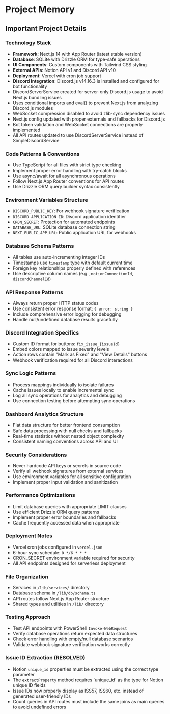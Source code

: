 # Project Memory

## Important Project Details

### Technology Stack
- **Framework**: Next.js 14 with App Router (latest stable version)
- **Database**: SQLite with Drizzle ORM for type-safe operations
- **UI Components**: Custom components with Tailwind CSS styling
- **External APIs**: Notion API v1 and Discord API v10
- **Deployment**: Vercel with cron job support
- **Discord Integration**: Discord.js v14.16.3 is installed and configured for bot functionality
- DiscordServerService created for server-only Discord.js usage to avoid Next.js bundling issues
- Uses conditional imports and eval() to prevent Next.js from analyzing Discord.js modules
- WebSocket compression disabled to avoid zlib-sync dependency issues
- Next.js config updated with proper externals and fallbacks for Discord.js
- Bot token validation and WebSocket connections are properly implemented
- All API routes updated to use DiscordServerService instead of SimpleDiscordService

### Code Patterns & Conventions
- Use TypeScript for all files with strict type checking
- Implement proper error handling with try-catch blocks
- Use async/await for all asynchronous operations
- Follow Next.js App Router conventions for API routes
- Use Drizzle ORM query builder syntax consistently

### Environment Variables Structure
- `DISCORD_PUBLIC_KEY`: For webhook signature verification
- `DISCORD_APPLICATION_ID`: Discord application identifier
- `CRON_SECRET`: Protection for automated endpoints
- `DATABASE_URL`: SQLite database connection string
- `NEXT_PUBLIC_APP_URL`: Public application URL for webhooks

### Database Schema Patterns
- All tables use auto-incrementing integer IDs
- Timestamps use `timestamp` type with default current time
- Foreign key relationships properly defined with references
- Use descriptive column names (e.g., `notionConnectionId`, `discordChannelId`)

### API Response Patterns
- Always return proper HTTP status codes
- Use consistent error response format: `{ error: string }`
- Include comprehensive error logging for debugging
- Handle null/undefined database results gracefully

### Discord Integration Specifics
- Custom ID format for buttons: `fix_issue_{issueId}`
- Embed colors mapped to issue severity levels
- Action rows contain "Mark as Fixed" and "View Details" buttons
- Webhook verification required for all Discord interactions

### Sync Logic Patterns
- Process mappings individually to isolate failures
- Cache issues locally to enable incremental sync
- Log all sync operations for analytics and debugging
- Use connection testing before attempting sync operations

### Dashboard Analytics Structure
- Flat data structure for better frontend consumption
- Safe data processing with null checks and fallbacks
- Real-time statistics without nested object complexity
- Consistent naming conventions across API and UI

### Security Considerations
- Never hardcode API keys or secrets in source code
- Verify all webhook signatures from external services
- Use environment variables for all sensitive configuration
- Implement proper input validation and sanitization

### Performance Optimizations
- Limit database queries with appropriate LIMIT clauses
- Use efficient Drizzle ORM query patterns
- Implement proper error boundaries and fallbacks
- Cache frequently accessed data when appropriate

### Deployment Notes
- Vercel cron jobs configured in `vercel.json`
- 6-hour sync schedule: `0 */6 * * *`
- CRON_SECRET environment variable required for security
- All API endpoints designed for serverless deployment

### File Organization
- Services in `/lib/services/` directory
- Database schema in `/lib/db/schema.ts`
- API routes follow Next.js App Router structure
- Shared types and utilities in `/lib/` directory

### Testing Approach
- Test API endpoints with PowerShell `Invoke-WebRequest`
- Verify database operations return expected data structures
- Check error handling with empty/null database scenarios
- Validate webhook signature verification works correctly

### Issue ID Extraction (RESOLVED)
- Notion `unique_id` properties must be extracted using the correct type parameter
- The `extractProperty` method requires 'unique_id' as the type for Notion unique ID fields
- Issue IDs now properly display as ISS57, ISS60, etc. instead of generated user-friendly IDs
- Count queries in API routes must include the same joins as main queries to avoid undefined errors